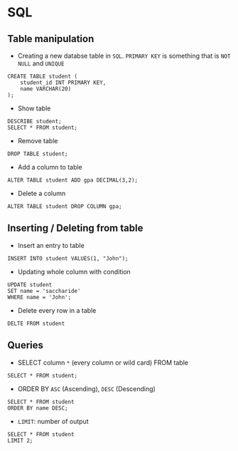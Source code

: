 # SQL

## Table manipulation
* Creating a new databse table in `SQL`. `PRIMARY KEY` is something that is `NOT NULL` and `UNIQUE`
```
CREATE TABLE student (
    student_id INT PRIMARY KEY,
    name VARCHAR(20)
);
```
* Show table 
```
DESCRIBE student;
SELECT * FROM student;
```
* Remove table
```
DROP TABLE student;
```

* Add a column to table
```
ALTER TABLE student ADD gpa DECIMAL(3,2);
```

* Delete a column
```
ALTER TABLE student DROP COLUMN gpa;
```
## Inserting / Deleting from table
* Insert an entry to table
```
INSERT INTO student VALUES(1, "John");
```

* Updating whole column with condition
```
UPDATE student
SET name = 'saccharide'
WHERE name = 'John';
```

* Delete every row in a table
```
DELTE FROM student
```

## Queries
* SELECT  column `*` (every column or wild card) FROM table
```
SELECT * FROM student;
```

* ORDER BY `ASC` (Ascending), `DESC` (Descending)
```
SELECT * FROM student
ORDER BY name DESC;
```

* `LIMIT`: number of output
```
SELECT * FROM student
LIMIT 2;
```
